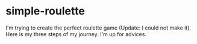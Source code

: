# simple-roulette
I'm trying to create the perfect roulette game (Update: I could not make it). Here is my three steps of my journey. I'm up for advices. 
